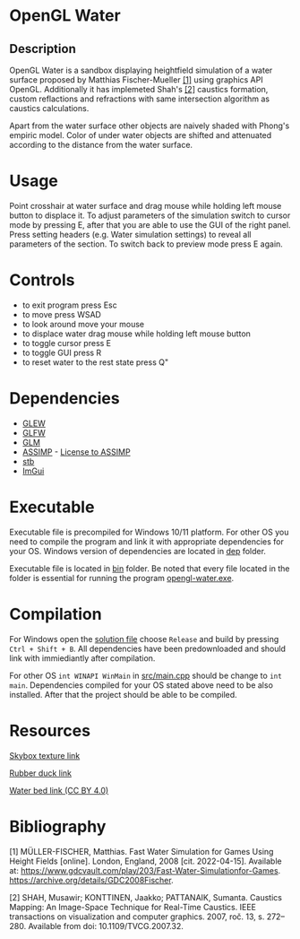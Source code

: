 # OpenGL Water

## Description

OpenGL Water is a sandbox displaying heightfield simulation of a water surface proposed by Matthias Fischer-Mueller [[1]](#1) using graphics API OpenGL. Additionally it has implemeted Shah's [[2]](#2) caustics formation, custom reflactions and refractions with same intersection algorithm as caustics calculations.

Apart from the water surface other objects are naively shaded with Phong's empiric model. Color of under water objects are shifted and attenuated according to the distance from the water surface.

# Usage

Point crosshair at water surface and drag mouse while holding left mouse button to displace it. To adjust parameters of the simulation switch to cursor mode by pressing E, after that you are able to use the GUI of the right panel. Press setting headers (e.g. Water simulation settings) to reveal all parameters of the section. To switch back to preview mode press E again.

# Controls
* to exit program press Esc
* to move press WSAD
* to look around move your mouse
* to displace water drag mouse while holding left mouse button
* to toggle cursor press E
* to toggle GUI press R
* to reset water to the rest state press Q"

# Dependencies
* [GLEW](http://glew.sourceforge.net/)
* [GLFW](https://www.glfw.org/)
* [GLM](https://github.com/g-truc/glm)
* [ASSIMP](https://github.com/assimp/assimp) - [License to ASSIMP](dep/assimp/LICENSE) 
* [stb](https://github.com/nothings/stb)
* [ImGui](https://github.com/ocornut/imgui)

# Executable

Executable file is precompiled for Windows 10/11 platform. For other OS you need to compile the program and link it with appropriate dependencies for your OS. Windows version of dependencies are located in [dep](dep) folder.

Executable file is located in [bin](bin) folder. Be noted that every file located in the folder is essential for running the program [opengl-water.exe](bin/opengl-water.exe).

# Compilation

For Windows open the [solution file](opengl-water.sln) choose `Release` and build by pressing `Ctrl + Shift + B`. All dependencies have been predownloaded and should link with immiediantly after compilation. 

For other OS `int WINAPI WinMain` in [src/main.cpp](src/main.cpp) should be change to `int main`. Dependencies compiled for your OS stated above need to be also installed. After that the project should be able to be compiled.  

# Resources 

[Skybox texture link](https://learnopengl.com/Advanced-OpenGL/Cubemaps)

[Rubber duck link](https://www.cgtrader.com/free-3d-models/sports/toy/rubber-duck-b31f3585-0347-4532-bd92-7ddea6107d0d)

[Water bed link (CC BY 4.0)](https://sketchfab.com/3d-models/sandground-terrain-2019-437fc27dd7ff4a36ae0cf56ffbd1dc5c)

# Bibliography

<a name="1">[1]</a> MÜLLER-FISCHER, Matthias. Fast Water Simulation for Games Using
Height Fields [online]. London, England, 2008 [cit. 2022-04-15]. Available
at: https://www.gdcvault.com/play/203/Fast-Water-Simulationfor-Games. https://archive.org/details/GDC2008Fischer.

<a name="2">[2]</a> SHAH, Musawir; KONTTINEN, Jaakko; PATTANAIK, Sumanta. Caustics Mapping: An Image-Space Technique for Real-Time Caustics. IEEE
transactions on visualization and computer graphics. 2007, roč. 13, s. 272–280. Available from doi: 10.1109/TVCG.2007.32.

